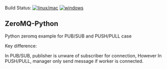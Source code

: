 Build Status: [![linux/mac](https://travis-ci.org/quiltdata/quilt-compiler.svg?branch=master)](https://travis-ci.org/quiltdata/quilt-compiler) [![windows](https://ci.appveyor.com/api/projects/status/github/mhassan102/quilt-compiler?svg=true)](https://ci.appveyor.com/project/mhassan102/quilt-compiler)


## ZeroMQ-Python

Python zeromq example for PUB/SUB and PUSH/PULL case

Key difference:

In PUB/SUB, publisher is unware of subscriber for connection,
However In PUSH/PULL, manager only send message if worker is connected.
